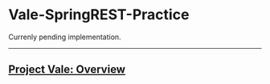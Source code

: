 # Vale-SpringREST-Practice

Currenly pending implementation.

---

## [Project Vale: Overview](https://github.com/MorickClive/Project-Vale/blob/main/README.md#project-vale)
